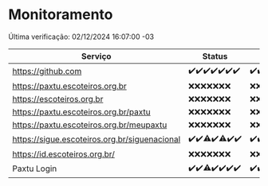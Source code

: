 # Monitoramento

Última verificação: 02/12/2024 16:07:00 -03

|Serviço|Status|Últimas 24h|
|---|---|---|
|https://github.com|<span title="2024-11-25: OK=23">✔️</span><span title="2024-11-26: OK=23">✔️</span><span title="2024-11-27: OK=23">✔️</span><span title="2024-11-28: OK=23">✔️</span><span title="2024-11-29: OK=23">✔️</span><span title="2024-11-30: OK=23">✔️</span><span title="2024-12-01: OK=19">✔️</span>|<span title="01/12/2024 17:08:00 -03 : 200">✔️</span><span title="01/12/2024 18:07:00 -03 : 200">✔️</span><span title="01/12/2024 19:07:00 -03 : 200">✔️</span><span title="01/12/2024 20:07:00 -03 : 200">✔️</span><span title="01/12/2024 21:45:00 -03 : 200">✔️</span><span title="01/12/2024 23:23:00 -03 : 200">✔️</span><span title="02/12/2024 00:29:00 -03 : 200">✔️</span><span title="02/12/2024 01:11:00 -03 : 200">✔️</span><span title="02/12/2024 02:09:00 -03 : 200">✔️</span><span title="02/12/2024 03:13:00 -03 : 200">✔️</span><span title="02/12/2024 04:09:00 -03 : 200">✔️</span><span title="02/12/2024 05:13:00 -03 : 200">✔️</span><span title="02/12/2024 06:10:00 -03 : 200">✔️</span><span title="02/12/2024 07:10:00 -03 : 200">✔️</span><span title="02/12/2024 08:07:00 -03 : 200">✔️</span><span title="02/12/2024 09:17:00 -03 : 200">✔️</span><span title="02/12/2024 10:20:00 -03 : 200">✔️</span><span title="02/12/2024 11:08:00 -03 : 200">✔️</span><span title="02/12/2024 12:09:00 -03 : 200">✔️</span><span title="02/12/2024 13:10:00 -03 : 200">✔️</span><span title="02/12/2024 14:08:00 -03 : 200">✔️</span><span title="02/12/2024 15:12:00 -03 : 200">✔️</span><span title="02/12/2024 16:07:00 -03 : 200">✔️</span>|
|https://paxtu.escoteiros.org.br|<span title="2024-11-25: Falhas=23">❌</span><span title="2024-11-26: Falhas=23">❌</span><span title="2024-11-27: Falhas=23">❌</span><span title="2024-11-28: Falhas=23">❌</span><span title="2024-11-29: Falhas=23">❌</span><span title="2024-11-30: Falhas=23">❌</span><span title="2024-12-01: Falhas=19">❌</span>|<span title="01/12/2024 17:08:00 -03 : 403">❌</span><span title="01/12/2024 18:07:00 -03 : 403">❌</span><span title="01/12/2024 19:07:00 -03 : 403">❌</span><span title="01/12/2024 20:07:00 -03 : 403">❌</span><span title="01/12/2024 21:45:00 -03 : 403">❌</span><span title="01/12/2024 23:23:00 -03 : 403">❌</span><span title="02/12/2024 00:29:00 -03 : 403">❌</span><span title="02/12/2024 01:11:00 -03 : 403">❌</span><span title="02/12/2024 02:09:00 -03 : 403">❌</span><span title="02/12/2024 03:13:00 -03 : 403">❌</span><span title="02/12/2024 04:09:00 -03 : 403">❌</span><span title="02/12/2024 05:13:00 -03 : 403">❌</span><span title="02/12/2024 06:10:00 -03 : 403">❌</span><span title="02/12/2024 07:10:00 -03 : 403">❌</span><span title="02/12/2024 08:07:00 -03 : 403">❌</span><span title="02/12/2024 09:17:00 -03 : 403">❌</span><span title="02/12/2024 10:20:00 -03 : 403">❌</span><span title="02/12/2024 11:08:00 -03 : 403">❌</span><span title="02/12/2024 12:09:00 -03 : 403">❌</span><span title="02/12/2024 13:10:00 -03 : 403">❌</span><span title="02/12/2024 14:08:00 -03 : 403">❌</span><span title="02/12/2024 15:12:00 -03 : 403">❌</span><span title="02/12/2024 16:07:00 -03 : 403">❌</span>|
|https://escoteiros.org.br|<span title="2024-11-25: Falhas=23">❌</span><span title="2024-11-26: Falhas=23">❌</span><span title="2024-11-27: Falhas=23">❌</span><span title="2024-11-28: Falhas=23">❌</span><span title="2024-11-29: Falhas=23">❌</span><span title="2024-11-30: Falhas=23">❌</span><span title="2024-12-01: Falhas=19">❌</span>|<span title="01/12/2024 17:08:00 -03 : 403">❌</span><span title="01/12/2024 18:07:00 -03 : 403">❌</span><span title="01/12/2024 19:07:00 -03 : 403">❌</span><span title="01/12/2024 20:07:00 -03 : 403">❌</span><span title="01/12/2024 21:45:00 -03 : 403">❌</span><span title="01/12/2024 23:23:00 -03 : 403">❌</span><span title="02/12/2024 00:29:00 -03 : 403">❌</span><span title="02/12/2024 01:11:00 -03 : 403">❌</span><span title="02/12/2024 02:09:00 -03 : 403">❌</span><span title="02/12/2024 03:13:00 -03 : 403">❌</span><span title="02/12/2024 04:09:00 -03 : 403">❌</span><span title="02/12/2024 05:13:00 -03 : 403">❌</span><span title="02/12/2024 06:10:00 -03 : 403">❌</span><span title="02/12/2024 07:10:00 -03 : 403">❌</span><span title="02/12/2024 08:07:00 -03 : 403">❌</span><span title="02/12/2024 09:17:00 -03 : 403">❌</span><span title="02/12/2024 10:20:00 -03 : 403">❌</span><span title="02/12/2024 11:08:00 -03 : 403">❌</span><span title="02/12/2024 12:09:00 -03 : 403">❌</span><span title="02/12/2024 13:10:00 -03 : 403">❌</span><span title="02/12/2024 14:08:00 -03 : 403">❌</span><span title="02/12/2024 15:12:00 -03 : 403">❌</span><span title="02/12/2024 16:07:00 -03 : 403">❌</span>|
|https://paxtu.escoteiros.org.br/paxtu|<span title="2024-11-25: Falhas=23">❌</span><span title="2024-11-26: Falhas=23">❌</span><span title="2024-11-27: Falhas=23">❌</span><span title="2024-11-28: Falhas=23">❌</span><span title="2024-11-29: Falhas=23">❌</span><span title="2024-11-30: Falhas=23">❌</span><span title="2024-12-01: Falhas=19">❌</span>|<span title="01/12/2024 17:08:00 -03 : 403">❌</span><span title="01/12/2024 18:07:00 -03 : 403">❌</span><span title="01/12/2024 19:07:00 -03 : 403">❌</span><span title="01/12/2024 20:07:00 -03 : 403">❌</span><span title="01/12/2024 21:45:00 -03 : 403">❌</span><span title="01/12/2024 23:23:00 -03 : 403">❌</span><span title="02/12/2024 00:29:00 -03 : 403">❌</span><span title="02/12/2024 01:11:00 -03 : 403">❌</span><span title="02/12/2024 02:09:00 -03 : 403">❌</span><span title="02/12/2024 03:13:00 -03 : 403">❌</span><span title="02/12/2024 04:09:00 -03 : 403">❌</span><span title="02/12/2024 05:13:00 -03 : 403">❌</span><span title="02/12/2024 06:10:00 -03 : 403">❌</span><span title="02/12/2024 07:10:00 -03 : 403">❌</span><span title="02/12/2024 08:07:00 -03 : 403">❌</span><span title="02/12/2024 09:17:00 -03 : 403">❌</span><span title="02/12/2024 10:20:00 -03 : 403">❌</span><span title="02/12/2024 11:08:00 -03 : 403">❌</span><span title="02/12/2024 12:09:00 -03 : 403">❌</span><span title="02/12/2024 13:10:00 -03 : 403">❌</span><span title="02/12/2024 14:08:00 -03 : 403">❌</span><span title="02/12/2024 15:12:00 -03 : 403">❌</span><span title="02/12/2024 16:07:00 -03 : 403">❌</span>|
|https://paxtu.escoteiros.org.br/meupaxtu|<span title="2024-11-25: Falhas=23">❌</span><span title="2024-11-26: Falhas=23">❌</span><span title="2024-11-27: Falhas=23">❌</span><span title="2024-11-28: Falhas=23">❌</span><span title="2024-11-29: Falhas=23">❌</span><span title="2024-11-30: Falhas=23">❌</span><span title="2024-12-01: Falhas=19">❌</span>|<span title="01/12/2024 17:08:00 -03 : 403">❌</span><span title="01/12/2024 18:07:00 -03 : 403">❌</span><span title="01/12/2024 19:07:00 -03 : 403">❌</span><span title="01/12/2024 20:07:00 -03 : 403">❌</span><span title="01/12/2024 21:45:00 -03 : 403">❌</span><span title="01/12/2024 23:23:00 -03 : 403">❌</span><span title="02/12/2024 00:29:00 -03 : 403">❌</span><span title="02/12/2024 01:11:00 -03 : 403">❌</span><span title="02/12/2024 02:09:00 -03 : 403">❌</span><span title="02/12/2024 03:13:00 -03 : 403">❌</span><span title="02/12/2024 04:09:00 -03 : 403">❌</span><span title="02/12/2024 05:13:00 -03 : 403">❌</span><span title="02/12/2024 06:10:00 -03 : 403">❌</span><span title="02/12/2024 07:10:00 -03 : 403">❌</span><span title="02/12/2024 08:07:00 -03 : 403">❌</span><span title="02/12/2024 09:17:00 -03 : 403">❌</span><span title="02/12/2024 10:20:00 -03 : 403">❌</span><span title="02/12/2024 11:08:00 -03 : 403">❌</span><span title="02/12/2024 12:09:00 -03 : 403">❌</span><span title="02/12/2024 13:10:00 -03 : 403">❌</span><span title="02/12/2024 14:08:00 -03 : 403">❌</span><span title="02/12/2024 15:12:00 -03 : 403">❌</span><span title="02/12/2024 16:07:00 -03 : 403">❌</span>|
|https://sigue.escoteiros.org.br/siguenacional|<span title="2024-11-25: OK=23">✔️</span><span title="2024-11-26: OK=23">✔️</span><span title="2024-11-27: OK=22, Falhas=1">⚠️</span><span title="2024-11-28: OK=23">✔️</span><span title="2024-11-29: OK=22, Falhas=1">⚠️</span><span title="2024-11-30: OK=23">✔️</span><span title="2024-12-01: OK=19">✔️</span>|<span title="01/12/2024 17:08:00 -03 : 200">✔️</span><span title="01/12/2024 18:07:00 -03 : 200">✔️</span><span title="01/12/2024 19:07:00 -03 : 200">✔️</span><span title="01/12/2024 20:07:00 -03 : 200">✔️</span><span title="01/12/2024 21:45:00 -03 : 200">✔️</span><span title="01/12/2024 23:23:00 -03 : 200">✔️</span><span title="02/12/2024 00:29:00 -03 : 200">✔️</span><span title="02/12/2024 01:11:00 -03 : 200">✔️</span><span title="02/12/2024 02:09:00 -03 : 200">✔️</span><span title="02/12/2024 03:13:00 -03 : 200">✔️</span><span title="02/12/2024 04:09:00 -03 : 200">✔️</span><span title="02/12/2024 05:13:00 -03 : 200">✔️</span><span title="02/12/2024 06:10:00 -03 : 200">✔️</span><span title="02/12/2024 07:10:00 -03 : 200">✔️</span><span title="02/12/2024 08:07:00 -03 : 200">✔️</span><span title="02/12/2024 09:17:00 -03 : 200">✔️</span><span title="02/12/2024 10:20:00 -03 : 200">✔️</span><span title="02/12/2024 11:08:00 -03 : 200">✔️</span><span title="02/12/2024 12:09:00 -03 : 200">✔️</span><span title="02/12/2024 13:10:00 -03 : 200">✔️</span><span title="02/12/2024 14:08:00 -03 : 200">✔️</span><span title="02/12/2024 15:12:00 -03 : 200">✔️</span><span title="02/12/2024 16:07:00 -03 : 200">✔️</span>|
|https://id.escoteiros.org.br/|<span title="2024-11-25: Falhas=23">❌</span><span title="2024-11-26: Falhas=23">❌</span><span title="2024-11-27: Falhas=23">❌</span><span title="2024-11-28: Falhas=23">❌</span><span title="2024-11-29: Falhas=23">❌</span><span title="2024-11-30: Falhas=23">❌</span><span title="2024-12-01: Falhas=19">❌</span>|<span title="01/12/2024 17:08:00 -03 : 403">❌</span><span title="01/12/2024 18:07:00 -03 : 403">❌</span><span title="01/12/2024 19:07:00 -03 : 403">❌</span><span title="01/12/2024 20:07:00 -03 : 403">❌</span><span title="01/12/2024 21:45:00 -03 : 403">❌</span><span title="01/12/2024 23:23:00 -03 : 403">❌</span><span title="02/12/2024 00:29:00 -03 : 403">❌</span><span title="02/12/2024 01:11:00 -03 : 403">❌</span><span title="02/12/2024 02:09:00 -03 : 403">❌</span><span title="02/12/2024 03:13:00 -03 : 403">❌</span><span title="02/12/2024 04:09:00 -03 : 403">❌</span><span title="02/12/2024 05:13:00 -03 : 403">❌</span><span title="02/12/2024 06:10:00 -03 : 403">❌</span><span title="02/12/2024 07:10:00 -03 : 403">❌</span><span title="02/12/2024 08:07:00 -03 : 403">❌</span><span title="02/12/2024 09:17:00 -03 : 403">❌</span><span title="02/12/2024 10:20:00 -03 : 403">❌</span><span title="02/12/2024 11:08:00 -03 : 403">❌</span><span title="02/12/2024 12:09:00 -03 : 403">❌</span><span title="02/12/2024 13:10:00 -03 : 403">❌</span><span title="02/12/2024 14:08:00 -03 : 403">❌</span><span title="02/12/2024 15:12:00 -03 : 403">❌</span><span title="02/12/2024 16:07:00 -03 : 403">❌</span>|
|Paxtu Login|<span title="2024-11-25: OK=23">✔️</span><span title="2024-11-26: OK=23">✔️</span><span title="2024-11-27: OK=22, Falhas=1">⚠️</span><span title="2024-11-28: OK=23">✔️</span><span title="2024-11-29: OK=23">✔️</span><span title="2024-11-30: OK=23">✔️</span><span title="2024-12-01: OK=19">✔️</span>|<span title="01/12/2024 17:08:00 -03 : 200">✔️</span><span title="01/12/2024 18:07:00 -03 : 200">✔️</span><span title="01/12/2024 19:07:00 -03 : 200">✔️</span><span title="01/12/2024 20:07:00 -03 : 200">✔️</span><span title="01/12/2024 21:45:00 -03 : 200">✔️</span><span title="01/12/2024 23:23:00 -03 : 200">✔️</span><span title="02/12/2024 00:29:00 -03 : 200">✔️</span><span title="02/12/2024 01:11:00 -03 : 200">✔️</span><span title="02/12/2024 02:09:00 -03 : 200">✔️</span><span title="02/12/2024 03:13:00 -03 : 200">✔️</span><span title="02/12/2024 04:09:00 -03 : 200">✔️</span><span title="02/12/2024 05:13:00 -03 : 200">✔️</span><span title="02/12/2024 06:10:00 -03 : 200">✔️</span><span title="02/12/2024 07:10:00 -03 : 200">✔️</span><span title="02/12/2024 08:07:00 -03 : 200">✔️</span><span title="02/12/2024 09:17:00 -03 : 200">✔️</span><span title="02/12/2024 10:20:00 -03 : 200">✔️</span><span title="02/12/2024 11:08:00 -03 : 200">✔️</span><span title="02/12/2024 12:09:00 -03 : 200">✔️</span><span title="02/12/2024 13:11:00 -03 : 200">✔️</span><span title="02/12/2024 14:08:00 -03 : 200">✔️</span><span title="02/12/2024 15:12:00 -03 : 200">✔️</span><span title="02/12/2024 16:07:00 -03 : 200">✔️</span>|
